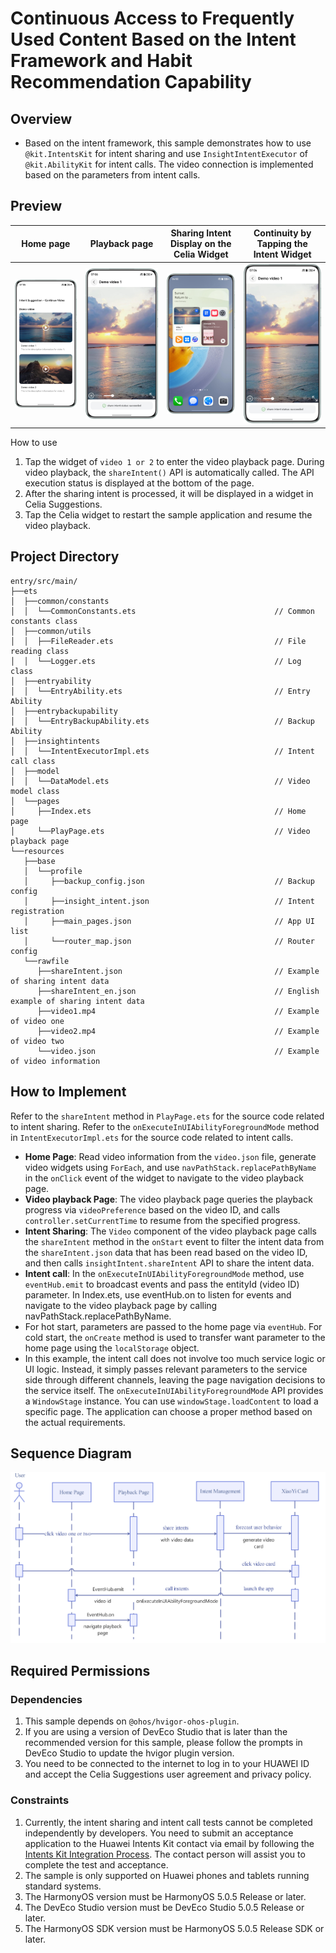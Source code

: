 # Continuous Access to Frequently Used Content Based on the Intent Framework and Habit Recommendation Capability

## Overview

- Based on the intent framework, this sample demonstrates how to use `@kit.IntentsKit` for intent sharing and use `InsightIntentExecutor` of `@kit.AbilityKit` for intent calls. The video connection is implemented based on the parameters from intent calls.

## Preview

| Home page                                             | Playback page                                                   | Sharing Intent Display on the Celia Widget                                                                              | Continuity by Tapping the Intent Widget                                                                            |
|-------------------------------------------------------|-----------------------------------------------------------------|-------------------------------------------------------------------------------------------------------------------------|--------------------------------------------------------------------------------------------------------------------|
| ![Home page](screenshots/device/1_en.png "Home page") | ![Playback page ](screenshots/device/2_en.png "Playback page ") | ![Sharing Intent Display on the Celia Widget](screenshots/device/3_en.png "Sharing Intent Display on the Celia Widget") | ![Continuity by Tapping the Intent Widget ](screenshots/device/2_en.png "Continuity by Tapping the Intent Widget") |

How to use
1. Tap the widget of `video 1 or 2` to enter the video playback page. During video playback, the `shareIntent()` API is automatically called. The API execution status is displayed at the bottom of the page.
2. After the sharing intent is processed, it will be displayed in a widget in Celia Suggestions.
3. Tap the Celia widget to restart the sample application and resume the video playback.

## Project Directory

```
entry/src/main/
├──ets
│  ├──common/constants
│  │  └──CommonConstants.ets                               // Common constants class
│  ├──common/utils
│  │  ├──FileReader.ets                                    // File reading class
│  │  └──Logger.ets                                        // Log class
│  ├──entryability
│  │  └──EntryAbility.ets                                  // Entry Ability
│  ├──entrybackupability
│  │  └──EntryBackupAbility.ets                            // Backup Ability
│  ├──insightintents
│  │  └──IntentExecutorImpl.ets                            // Intent call class
│  ├──model
│  │  └──DataModel.ets                                     // Video model class
│  └──pages
│     ├──Index.ets                                         // Home page
│     └──PlayPage.ets                                      // Video playback page
└──resources
   ├──base
   │  └──profile
   │     ├──backup_config.json                             // Backup config
   │     ├──insight_intent.json                            // Intent registration
   │     ├──main_pages.json                                // App UI list
   │     └──router_map.json                                // Router config
   └──rawfile
      ├──shareIntent.json                                  // Example of sharing intent data
      ├──shareIntent_en.json                               // English example of sharing intent data
      ├──video1.mp4                                        // Example of video one
      ├──video2.mp4                                        // Example of video two
      └──video.json                                        // Example of video information
```

## How to Implement

Refer to the `shareIntent` method in `PlayPage.ets` for the source code related to intent sharing. Refer to the `onExecuteInUIAbilityForegroundMode` method in `IntentExecutorImpl.ets` for the source code related to intent calls.

- **Home Page**: Read video information from the `video.json` file, generate video widgets using `ForEach`, and use `navPathStack.replacePathByName` in the `onClick` event of the widget to navigate to the video playback page.
- **Video playback Page**: The video playback page queries the playback progress via `videoPreference` based on the video ID, and calls `controller.setCurrentTime` to resume from the specified progress.
- **Intent Sharing**: The `Video` component of the video playback page calls the `shareIntent` method in the `onStart` event to filter the intent data from the `shareIntent.json` data that has been read based on the video ID, and then calls `insightIntent.shareIntent` API to share the intent data.
- **Intent call**: In the `onExecuteInUIAbilityForegroundMode` method, use `eventHub.emit` to broadcast events and pass the entityId (video ID) parameter. In Index.ets, use eventHub.on to listen for events and navigate to the video playback page by calling navPathStack.replacePathByName.
- For hot start, parameters are passed to the home page via `eventHub`. For cold start, the `onCreate` method is used to transfer want parameter to the home page using the `localStorage` object.
- In this example, the intent call does not involve too much service logic or UI logic. Instead, it simply passes relevant parameters to the service side through different channels, leaving the page navigation decisions to the service itself. The `onExecuteInUIAbilityForegroundMode` API provides a `WindowStage` instance. You can use `windowStage.loadContent` to load a specific page. The application can choose a proper method based on the actual requirements.
## Sequence Diagram
![Sequence Diagram](screenshots/timing_diagram_en.png)

## Required Permissions

### Dependencies

1. This sample depends on `@ohos/hvigor-ohos-plugin`.
2. If you are using a version of DevEco Studio that is later than the recommended version for this sample, please follow the prompts in DevEco Studio to update the hvigor plugin version.
3. You need to be connected to the internet to log in to your HUAWEI ID and accept the Celia Suggestions user agreement and privacy policy.

### Constraints
1. Currently, the intent sharing and intent call tests cannot be completed independently by developers. You need to submit an acceptance application to the Huawei Intents Kit contact via email by following the [Intents Kit Integration Process](https://developer.huawei.com/consumer/en/doc/harmonyos-guides/intents-habit-rec-dp-self-validation). The contact person will assist you to complete the test and acceptance.
2. The sample is only supported on Huawei phones and tablets running standard systems.
3. The HarmonyOS version must be HarmonyOS 5.0.5 Release or later.
4. The DevEco Studio version must be DevEco Studio 5.0.5 Release or later.
5. The HarmonyOS SDK version must be HarmonyOS 5.0.5 Release SDK or later.